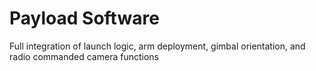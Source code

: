# Payload Software
Full integration of launch logic, arm deployment, gimbal orientation, and radio commanded camera functions 
